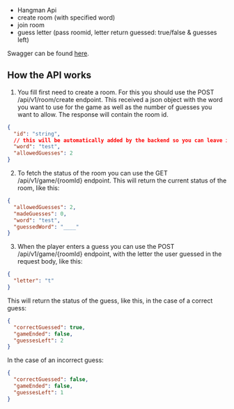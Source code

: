 - Hangman Api
- create room (with specified word)
- join room
- guess letter (pass roomid, letter return guessed: true/false & guesses left)

Swagger can be found [here](http://localhost:8080/swagger-ui/index.html).

## How the API works

1. You fill first need to create a room. For this you should use the POST /api/v1/room/create endpoint. This received a json object with the word you want to use for the game as well as the number of
   guesses you want to allow. The response will contain the room id.

```json
{
  "id": "string",
  // this will be automatically added by the backend so you can leave it like this
  "word": "test",
  "allowedGuesses": 2
}
```

2. To fetch the status of the room you can use the GET /api/v1/game/{roomId} endpoint. This will return the current status of the room, like this:

```json
{
  "allowedGuesses": 2,
  "madeGuesses": 0,
  "word": "test",
  "guessedWord": "____"
}
```

3. When the player enters a guess you can use the POST /api/v1/game/{roomId} endpoint, with the letter the user guessed in the request body, like this:

```json
{
  "letter": "t"
}
```

This will return the status of the guess, like this, in the case of a correct guess:

```json
{
  "correctGuessed": true,
  "gameEnded": false,
  "guessesLeft": 2
}
```

In the case of an incorrect guess:

```json
{
  "correctGuessed": false,
  "gameEnded": false,
  "guessesLeft": 1
}
```
